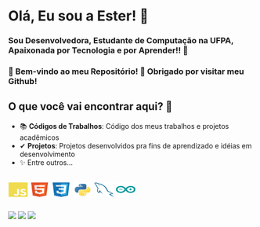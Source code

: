 # Olá, Eu sou a Ester! 👋

### Sou Desenvolvedora, Estudante de Computação na UFPA, Apaixonada por Tecnologia e por Aprender!! 💖

### 🚀 Bem-vindo ao meu Repositório! 🌟 Obrigado por visitar meu Github!

## O que você vai encontrar aqui? 📂

- 📚 **Códigos de Trabalhos**: Código dos meus trabalhos e projetos acadêmicos
- ✔ **Projetos**: Projetos desenvolvidos pra fins de aprendizado e idéias em desenvolvimento
- ✨ Entre outros...

<div style="display: inline_block"><br>
  <img align="center" alt="Ester-Js" height="30" width="40" src="https://raw.githubusercontent.com/devicons/devicon/master/icons/javascript/javascript-plain.svg">
  <img align="center" alt="Ester-HTML" height="30" width="40" src="https://raw.githubusercontent.com/devicons/devicon/master/icons/html5/html5-original.svg">
  <img align="center" alt="Ester-CSS" height="30" width="40" src="https://raw.githubusercontent.com/devicons/devicon/master/icons/css3/css3-original.svg">
  <img align="center" alt="Ester-Python" height="30" width="40" src="https://raw.githubusercontent.com/devicons/devicon/master/icons/python/python-original.svg">
  <img align="center" alt="Ester-mysql" height="30" width="40" src="https://raw.githubusercontent.com/devicons/devicon/master/icons/mysql/mysql-original.svg">
  <img align="center" alt="Ester-arduino" height="30" width="40" src="https://raw.githubusercontent.com/devicons/devicon/master/icons/arduino/arduino-original.svg">
</div>
  
  ##
 
<div> 
 
 <a href="https://discord.com/channels/@me/1139972979875393576" target="_blank"><img src="https://img.shields.io/badge/Discord-7289DA?style=for-the-badge&logo=discord&logoColor=white" target="_blank"></a> 
  <a href = "mailto:ester.castro@icen.ufpa.br"><img src="https://img.shields.io/badge/-Gmail-%23333?style=for-the-badge&logo=gmail&logoColor=white" target="_blank"></a>
  <a href="https://www.linkedin.com/in/ester-castro-322a19211" target="_blank"><img src="https://img.shields.io/badge/-LinkedIn-%230077B5?style=for-the-badge&logo=linkedin&logoColor=white" target="_blank"></a> 
  
</div>
